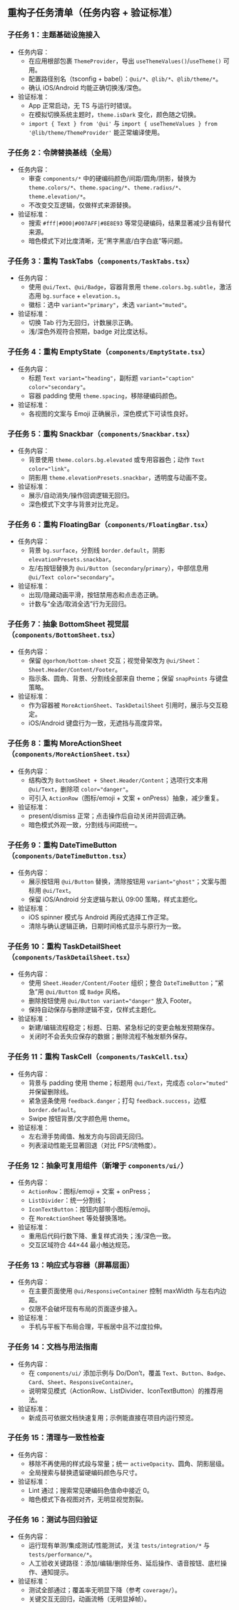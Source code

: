 ## 重构子任务清单（任务内容 + 验证标准）

### 子任务 1：主题基础设施接入
- 任务内容：
  - 在应用根部包裹 `ThemeProvider`，导出 `useThemeValues()`/`useTheme()` 可用。
  - 配置路径别名（tsconfig + babel）：`@ui/*`、`@lib/*`、`@lib/theme/*`。
  - 确认 iOS/Android 均能正确切换浅/深色。
- 验证标准：
  - App 正常启动，无 TS 与运行时错误。
  - 在模拟切换系统主题时，`theme.isDark` 变化，颜色随之切换。
  - `import { Text } from '@ui'` 与 `import { useThemeValues } from '@lib/theme/ThemeProvider'` 能正常编译使用。

### 子任务 2：令牌替换基线（全局）
- 任务内容：
  - 审查 `components/*` 中的硬编码颜色/间距/圆角/阴影，替换为 `theme.colors/*`、`theme.spacing/*`、`theme.radius/*`、`theme.elevation/*`。
  - 不改变交互逻辑，仅做样式来源替换。
- 验证标准：
  - 搜索 `#fff|#000|#007AFF|#8E8E93` 等常见硬编码，结果显著减少且有替代来源。
  - 暗色模式下对比度清晰，无“黑字黑底/白字白底”等问题。

### 子任务 3：重构 TaskTabs（`components/TaskTabs.tsx`）
- 任务内容：
  - 使用 `@ui/Text`、`@ui/Badge`，容器背景用 `theme.colors.bg.subtle`，激活态用 `bg.surface` + `elevation.s`。
  - 徽标：选中 `variant="primary"`，未选 `variant="muted"`。
- 验证标准：
  - 切换 Tab 行为无回归，计数展示正确。
  - 浅/深色外观符合预期，badge 对比度达标。

### 子任务 4：重构 EmptyState（`components/EmptyState.tsx`）
- 任务内容：
  - 标题 `Text variant="heading"`，副标题 `variant="caption" color="secondary"`。
  - 容器 padding 使用 `theme.spacing`，移除硬编码颜色。
- 验证标准：
  - 各视图的文案与 Emoji 正确展示，深色模式下可读性良好。

### 子任务 5：重构 Snackbar（`components/Snackbar.tsx`）
- 任务内容：
  - 背景使用 `theme.colors.bg.elevated` 或专用容器色；动作 `Text color="link"`。
  - 阴影用 `theme.elevationPresets.snackbar`，透明度与动画不变。
- 验证标准：
  - 展示/自动消失/操作回调逻辑无回归。
  - 深色模式下文字与背景对比充足。

### 子任务 6：重构 FloatingBar（`components/FloatingBar.tsx`）
- 任务内容：
  - 背景 `bg.surface`，分割线 `border.default`，阴影 `elevationPresets.snackbar`。
  - 左/右按钮替换为 `@ui/Button`（`secondary`/`primary`），中部信息用 `@ui/Text color="secondary"`。
- 验证标准：
  - 出现/隐藏动画平滑，按钮禁用态和点击态正确。
  - 计数与“全选/取消全选”行为无回归。

### 子任务 7：抽象 BottomSheet 视觉层（`components/BottomSheet.tsx`）
- 任务内容：
  - 保留 `@gorhom/bottom-sheet` 交互；视觉骨架改为 `@ui/Sheet`：`Sheet.Header/Content/Footer`。
  - 指示条、圆角、背景、分割线全部来自 theme；保留 `snapPoints` 与键盘策略。
- 验证标准：
  - 作为容器被 `MoreActionSheet`、`TaskDetailSheet` 引用时，展示与交互稳定。
  - iOS/Android 键盘行为一致，无遮挡与高度异常。

### 子任务 8：重构 MoreActionSheet（`components/MoreActionSheet.tsx`）
- 任务内容：
  - 结构改为 `BottomSheet + Sheet.Header/Content`；选项行文本用 `@ui/Text`，删除项 `color="danger"`。
  - 可引入 `ActionRow`（图标/emoji + 文案 + onPress）抽象，减少重复。
- 验证标准：
  - present/dismiss 正常；点击操作后自动关闭并回调正确。
  - 暗色模式外观一致，分割线与间距统一。

### 子任务 9：重构 DateTimeButton（`components/DateTimeButton.tsx`）
- 任务内容：
  - 展示按钮用 `@ui/Button` 替换，清除按钮用 `variant="ghost"`；文案与图标用 `@ui/Text`。
  - 保留 iOS/Android 分支逻辑与默认 09:00 策略，样式主题化。
- 验证标准：
  - iOS spinner 模式与 Android 两段式选择工作正常。
  - 清除与确认逻辑正确，日期时间格式显示与原行为一致。

### 子任务 10：重构 TaskDetailSheet（`components/TaskDetailSheet.tsx`）
- 任务内容：
  - 使用 `Sheet.Header/Content/Footer` 组织；整合 `DateTimeButton`；“紧急”用 `@ui/Button` 或 `Badge` 风格。
  - 删除按钮使用 `@ui/Button variant="danger"` 放入 Footer。
  - 保持自动保存与删除逻辑不变，仅样式主题化。
- 验证标准：
  - 新建/编辑流程稳定；标题、日期、紧急标记的变更会触发预期保存。
  - 关闭时不会丢失应保存的数据；删除流程不触发额外保存。

### 子任务 11：重构 TaskCell（`components/TaskCell.tsx`）
- 任务内容：
  - 背景与 padding 使用 theme；标题用 `@ui/Text`，完成态 `color="muted"` 并保留删除线。
  - 紧急竖条使用 `feedback.danger`；打勾 `feedback.success`，边框 `border.default`。
  - Swipe 按钮背景/文字颜色用 theme。
- 验证标准：
  - 左右滑手势阈值、触发方向与回调无回归。
  - 列表滚动性能无显著回退（对比 FPS/流畅度）。

### 子任务 12：抽象可复用组件（新增于 `components/ui/`）
- 任务内容：
  - `ActionRow`：图标/emoji + 文案 + onPress；
  - `ListDivider`：统一分割线；
  - `IconTextButton`：按钮内部带小图标/emoji。
  - 在 `MoreActionSheet` 等处替换落地。
- 验证标准：
  - 重用后代码行数下降、重复样式消失；浅/深色一致。
  - 交互区域符合 44×44 最小触达规范。

### 子任务 13：响应式与容器（屏幕层面）
- 任务内容：
  - 在主要页面使用 `@ui/ResponsiveContainer` 控制 maxWidth 与左右内边距。
  - 仅限不会破坏现有布局的页面逐步接入。
- 验证标准：
  - 手机与平板下布局合理，平板居中且不过度拉伸。

### 子任务 14：文档与用法指南
- 任务内容：
  - 在 `components/ui/` 添加示例与 Do/Don’t，覆盖 `Text`、`Button`、`Badge`、`Card`、`Sheet`、`ResponsiveContainer`。
  - 说明常见模式（ActionRow、ListDivider、IconTextButton）的推荐用法。
- 验证标准：
  - 新成员可依据文档快速复用；示例能直接在项目内运行预览。

### 子任务 15：清理与一致性检查
- 任务内容：
  - 移除不再使用的样式段与常量；统一 `activeOpacity`、圆角、阴影层级。
  - 全局搜索与替换遗留硬编码颜色与尺寸。
- 验证标准：
  - Lint 通过；搜索常见硬编码色值命中接近 0。
  - 暗色模式下各视图对齐，无明显视觉割裂。

### 子任务 16：测试与回归验证
- 任务内容：
  - 运行现有单测/集成测试/性能测试，关注 `tests/integration/*` 与 `tests/performance/*`。
  - 人工验收关键路径：添加/编辑/删除任务、延后操作、语音按钮、底栏操作、通知提示。
- 验证标准：
  - 测试全部通过；覆盖率无明显下降（参考 `coverage/`）。
  - 关键交互无回归，动画流畅（无明显掉帧）。


